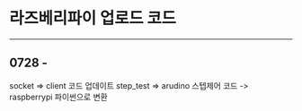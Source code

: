 # 라즈베리파이 업로드 코드
----
## 0728 -
socket => client 코드 업데이트
step_test => arudino 스텝제어 코드 -> raspberrypi 파이썬으로 변환

